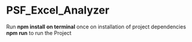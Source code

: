 # PSF_Excel_Analyzer
 
Run **npm install on terminal** once on installation of project dependencies
**npm run** to run the Project
